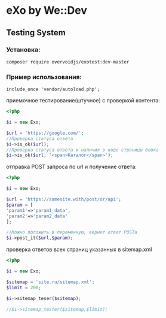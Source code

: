 # eXo by We::Dev
## Testing System

### Установка:
```
composer require overvoidjs/exotest:dev-master
```

### Пример использования:

```
include_once 'vendor/autoload.php';

```

приемочное тестирование(штучное) с проверкой контента:
```php
<?php

$i = new Exo;

$url = 'https://google.com/';
//Проверка статуса ответа
$i->is_ok($url);
//Проверка статуса ответа и наличия в коде страницы блока
$i->is_ok($url, '<span>Каталог</span>');

```

отправка POST запроса по url и получение ответа:
```php
<?php

$i = new Exo;

$url = 'https://samesite.with/post/or/api';
$param = [
'param1'=>'param1_data',
'param2'=>'param2_data'
];

//Можно положить в переменную, вернет ответ POSTa
$i->post_it($url,$param);

```


проверка ответов всех страниц указанных в sitemap.xml
```php
<?php

$i = new Exo;

$sitemap = 'site.ru/sitemap.xml';
$limit = 200;

$i->sitemap_teser($sitemap);

//$i->sitemap_tester($sitemap,$limit);

```
